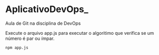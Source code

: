 # AplicativoDevOps_
Aula de Git na disciplina de DevOps

Execute o arquivo app.js para executar o algoritimo que verifica se um número é par ou ímpar.

```
npm app.js
```
